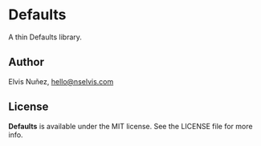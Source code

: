 # Defaults

A thin Defaults library.

## Author

Elvis Nuñez, hello@nselvis.com

## License

**Defaults** is available under the MIT license. See the LICENSE file for more info.
